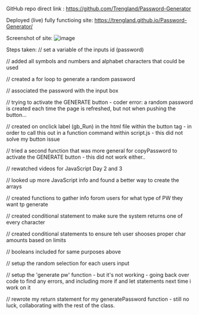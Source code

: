 GitHub repo direct link : https://github.com/Trengland/Password-Generator 

Deployed (live) fully functioing site:  https://trengland.github.io/Password-Generator/


Screenshot of site:
![image](https://user-images.githubusercontent.com/122329399/218633688-61498578-322a-44e7-88ff-3624d2010d04.png)


Steps taken:
// set a variable of the inputs id (password)

// added all symbols and numbers and alphabet characters that could be used

// created a for loop to generate a random password

// associated the password with the input box

// trying to activate the GENERATE button - coder error: a random password is created each time the page is refreshed, but not when pushing the button...

// created on onclick label (gb_Run) in the html file within the button tag - in order to call this out in a function command within script.js - this did not solve my button issue

// tried a second function that was more general for copyPassword to activate the GENERATE button - this did not work either..

// rewatched videos for JavaScript Day 2 and 3

// looked up more JavaScript info and found a better way to create the arrays

// created functions to gather info forom users for what type of PW they want tp generate

// created conditional statement to make sure the system returns one of every character

// created conditional statements to ensure teh user shooses proper char amounts based on limits

// booleans included for same purposes above

// setup the random selection for each users input

// setup the 'generate pw' function - but it's not working - going back over code to find any errors, and including more if and let statements next time i work on it

// rewrote my return statement for my generatePassword function - still no luck, collaborating with the rest of the class.
